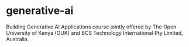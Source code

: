 # generative-ai
Building Generative AI Applications course jointly offered by The Open University of Kenya (OUK) and BCS Technology International Pty Limited, Australia.

